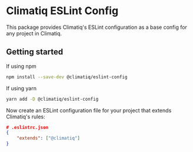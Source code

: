 # Climatiq ESLint Config

This package provides Climatiq's ESLint configuration as a base config for any project in Climatiq.

## Getting started

If using npm

```bash
npm install --save-dev @climatiq/eslint-config
```

If using yarn
```bash
yarn add -D @climatiq/eslint-config
```

Now create an ESLint configuration file for your project that extends Climatiq's rules:

```json
# .eslintrc.json
{
    "extends": ["@climatiq"]
}
```